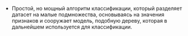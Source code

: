 - Простой, но мощный алгоритм классификации, который разделяет датасет на малые подмножества, основываясь на значения признаков и сооружает модель, подобную дереву, которая в дальнейшем используется для классификации.